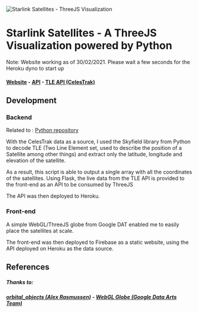 ![Starlink Satellites - ThreeJS Visualization](https://i.imgur.com/QwQAD16.png)

# Starlink Satellites - A ThreeJS Visualization powered by Python

Note: Website working as of 30/02/2021. Please wait a few seconds for the Heroku dyno to start up

#### [Website](https://starlink-tracker-20c00.web.app "Website") - [API](https://starlink-tracker.herokuapp.com "API") - [TLE API (CelesTrak)](https://www.celestrak.com/NORAD/elements/starlink.txt "TLE API")
## Development

### Backend
Related to : [Python repository](https://github.com/NgyAnthony/skyfield_starlink "Python repository")

With the CelesTrak data as a source, I used the Skyfield library from Python to decode TLE (Two Line Element set, used to describe the position of a Satellite among other things) and extract only the latitude, longitude and elevation of the satellite.

As a result, this script is able to output a single array with all the coordinates of the satellites. Using Flask, the live data from the TLE API is provided to the front-end as an API to be consumed by ThreeJS

The API was then deployed to Heroku.

### Front-end
A simple WebGL/ThreeJS globe from Google DAT enabled me to easily place the satellites at scale.

The front-end was then deployed to Firebase as a static website, using the API deployed on Heroku as the data source.

## References
##### **Thanks to:**
##### [orbital_objects (Alex Rasmussen)](https://github.com/alexras/orbital_objects/ " orbital_objects (Alex Rasmussen)") - [WebGL Globe (Google Data Arts Team)](https://github.com/dataarts/webgl-globe "WebGL Globe (Google Data Arts Team)")
